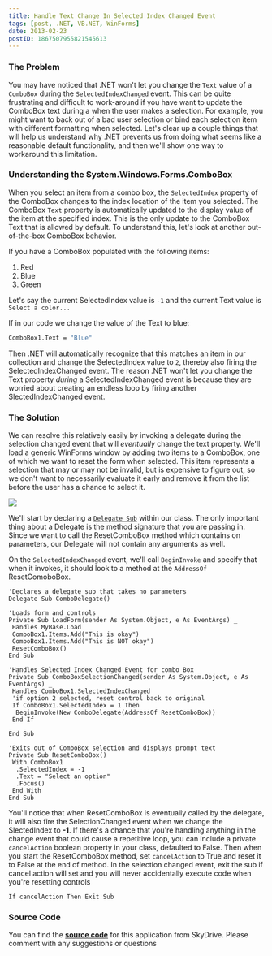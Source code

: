```yaml
---
title: Handle Text Change In Selected Index Changed Event
tags: [post, .NET, VB.NET, WinForms]
date: 2013-02-23
postID: 1867507955821545613
---
```


### The Problem

You may have noticed that .NET won't let you change the `Text` value of a `ComboBox` during the `SelectedIndexChanged` event.  This can be quite frustrating and difficult to work-around if you have want to update the ComboBox text during a when the user makes a selection.  For example, you might want to back out of a bad user selection or bind each selection item with different formatting when selected.  Let's clear up a couple things that will help us understand why .NET prevents us from doing what seems like a reasonable default functionality, and then we'll show one way to workaround this limitation.

### Understanding the System.Windows.Forms.ComboBox

When you select an item from a combo box, the `SelectedIndex` property of the ComboBox changes to the index location of the item you selected.  The ComboBox `Text` property is automatically updated to the display value of the item at the specified index.  This is the only update to the ComboBox Text that is allowed by default.  To understand this, let's look at another out-of-the-box ComboBox behavior.

If you have a ComboBox populated with the following items:

1.  Red
2.  Blue
3.  Green


Let's say the current SelectedIndex value is `-1` and the current Text value is `Select a color...`

If in our code we change the value of the Text to blue:

```vb
ComboBox1.Text = "Blue"
```

Then .NET will automatically recognize that this matches an item in our collection and change the SelectedIndex value to `2`, thereby also firing the SelectedIndexChanged event.  The reason .NET won't let you change the Text property *during* a SelectedIndexChanged event is because they are worried about creating an endless loop by firing another SlectedIndexChanged event.

### The Solution

We can resolve this relatively easily by invoking a delegate during the selection changed event that will *eventually* change the text property.  We'll load a generic WinForms window by adding two items to a ComboBox, one of which we want to reset the form when selected.  This item represents a selection that may or may not be invalid, but is expensive to figure out, so we don't want to necessarily evaluate it early and remove it from the list before the user has a chance to select it.

![](https://i.imgur.com/mO51bXt.png)

We'll start by declaring a [`Delegate Sub`][delegate] within our class.  The only important thing about a Delegate is the method signature that you are passing in.  Since we want to call the ResetComboBox method which contains on parameters, our Delegate will not contain any arguments as well.

On the `SelectedIndexChanged` event, we'll call `BeginInvoke` and specify that when it invokes, it should look to a method at the `AddressOf` ResetComoboBox.

```
'Declares a delegate sub that takes no parameters  
Delegate Sub ComboDelegate()  
  
'Loads form and controls  
Private Sub LoadForm(sender As System.Object, e As EventArgs) _  
 Handles MyBase.Load  
 ComboBox1.Items.Add("This is okay")  
 ComboBox1.Items.Add("This is NOT okay")  
 ResetComboBox()  
End Sub  
  
'Handles Selected Index Changed Event for combo Box  
Private Sub ComboBoxSelectionChanged(sender As System.Object, e As EventArgs) _  
 Handles ComboBox1.SelectedIndexChanged  
 'if option 2 selected, reset control back to original  
 If ComboBox1.SelectedIndex = 1 Then  
  BeginInvoke(New ComboDelegate(AddressOf ResetComboBox))  
 End If  
  
End Sub  
  
'Exits out of ComboBox selection and displays prompt text   
Private Sub ResetComboBox()  
 With ComboBox1  
  .SelectedIndex = -1  
  .Text = "Select an option"  
  .Focus()  
 End With  
End Sub  
```
You'll notice that when ResetComboBox is eventually called by the delegate, it will also fire the SelectionChanged event when we change the SlectedIndex to **-1**.  If there's a chance that you're handling anything in the change event that could cause a repetitive loop, you can include a private `cancelAction` boolean property in your class, defaulted to False.  Then when you start the ResetComboBox method, set `cancelAction` to True and reset it to False at the end of method.  In the selection changed event, exit the sub if cancel action will set and you will never accidentally execute code when you're resetting controls

```
If cancelAction Then Exit Sub
```

### Source Code

You can find the [**source code**][source] for this application from SkyDrive.  Please comment with any suggestions or questions

[delegate]: http://msdn.microsoft.com/en-us/library/ms172879.aspx
[source]: https://skydrive.live.com/?cid=9935281cd314f220&id=9935281CD314F220%2125978&authkey=!AP3uB2huZO6DXxY
